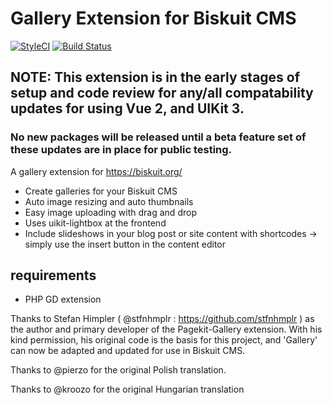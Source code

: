 # Gallery Extension for Biskuit CMS
[![StyleCI](https://github.styleci.io/repos/288880037/shield?branch=master)](https://github.styleci.io/repos/288880037?branch=master) [![Build Status](https://travis-ci.org/humantex/biskuit-gallery.svg?branch=master)](https://travis-ci.org/humantex/biskuit-gallery)

## NOTE: This extension is in the early stages of setup and code review for any/all compatability updates for using Vue 2, and UIKit 3.
### No new packages will be released until a beta feature set of these updates are in place for public testing.

A gallery extension for https://biskuit.org/

- Create galleries for your Biskuit CMS
- Auto image resizing and auto thumbnails
- Easy image uploading with drag and drop
- Uses uikit-lightbox at the frontend
- Include slideshows in your blog post or site content with shortcodes -> simply use the insert button in the content editor

## requirements
- PHP GD extension

Thanks to Stefan Himpler ( @stfnhmplr : https://github.com/stfnhmplr ) as the author and primary developer of the Pagekit-Gallery extension. With his kind permission, his original code is the basis for this project, and 'Gallery' can now be adapted and updated for use in Biskuit CMS.

Thanks to @pierzo for the original Polish translation.

Thanks to @kroozo for the original Hungarian translation

